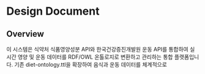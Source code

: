 # Design Document

## Overview

이 시스템은 식약처 식품영양성분 API와 한국건강증진개발원 운동 API를 통합하여 실시간 영양 및 운동 데이터를 RDF/OWL 온톨로지로 변환하고 관리하는 통합 플랫폼입니다. 기존 diet-ontology.ttl을 확장하여 음식과 운동 데이터를 체계적으로 